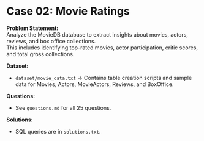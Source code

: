 # Case 02: Movie Ratings

**Problem Statement:**  
Analyze the MovieDB database to extract insights about movies, actors, reviews, and box office collections.  
This includes identifying top-rated movies, actor participation, critic scores, and total gross collections.

**Dataset:**  
- `dataset/movie_data.txt` → Contains table creation scripts and sample data for Movies, Actors, MovieActors, Reviews, and BoxOffice.

**Questions:**  
- See `questions.md` for all 25 questions.

**Solutions:**  
- SQL queries are in `solutions.txt`.
